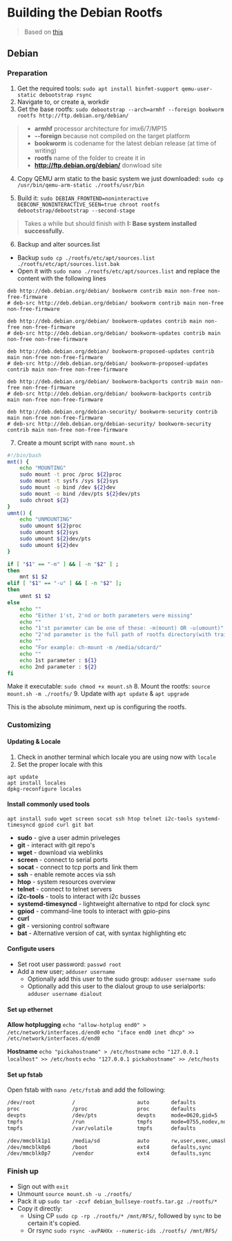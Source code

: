 # Building the Debian Rootfs

> Based on [this](https://programmer.group/imx6ull-linux-root-file-system-rootfs-build.html)

## Debian

### Preparation
1. Get the required tools: `sudo apt install binfmt-support qemu-user-static debootstrap rsync`
2. Navigate to, or create a, workdir
3. Get the base rootfs: `sudo debootstrap --arch=armhf --foreign bookworm rootfs http://ftp.debian.org/debian/`

> - **armhf** processor architecture for imx6/7/MP15
> - **--foreign** because not compiled on the target platform
> - **bookworm** is codename for the latest debian release (at time of writing)
> - **rootfs** name of the folder to create it in
> - **http://ftp.debian.org/debian/**  donwload site 


4. Copy QEMU arm static to the basic system we just downloaded: `sudo cp /usr/bin/qemu-arm-static ./rootfs/usr/bin`

5. Build it: `sudo DEBIAN_FRONTEND=noninteractive DEBCONF_NONINTERACTIVE_SEEN=true chroot rootfs debootstrap/debootstrap --second-stage`

> Takes a while but should finish with **I: Base system installed successfully.**

6. Backup and alter sources.list
- Backup `sudo cp ./rootfs/etc/apt/sources.list ./rootfs/etc/apt/sources.list.bak`
- Open it with `sudo nano ./rootfs/etc/apt/sources.list` and replace the content with the following lines
```
deb http://deb.debian.org/debian/ bookworm contrib main non-free non-free-firmware
# deb-src http://deb.debian.org/debian/ bookworm contrib main non-free non-free-firmware

deb http://deb.debian.org/debian/ bookworm-updates contrib main non-free non-free-firmware
# deb-src http://deb.debian.org/debian/ bookworm-updates contrib main non-free non-free-firmware

deb http://deb.debian.org/debian/ bookworm-proposed-updates contrib main non-free non-free-firmware
# deb-src http://deb.debian.org/debian/ bookworm-proposed-updates contrib main non-free non-free-firmware

deb http://deb.debian.org/debian/ bookworm-backports contrib main non-free non-free-firmware
# deb-src http://deb.debian.org/debian/ bookworm-backports contrib main non-free non-free-firmware

deb http://deb.debian.org/debian-security/ bookworm-security contrib main non-free non-free-firmware
# deb-src http://deb.debian.org/debian-security/ bookworm-security contrib main non-free non-free-firmware
```
7. Create a mount script with `nano mount.sh`
```bash
#!/bin/bash
mnt() {
	echo "MOUNTING"
	sudo mount -t proc /proc ${2}proc
	sudo mount -t sysfs /sys ${2}sys
	sudo mount -o bind /dev ${2}dev
	sudo mount -o bind /dev/pts ${2}dev/pts
	sudo chroot ${2}
}
umnt() {
	echo "UNMOUNTING"
	sudo umount ${2}proc
	sudo umount ${2}sys
	sudo umount ${2}dev/pts
	sudo umount ${2}dev
}

if [ "$1" == "-m" ] && [ -n "$2" ] ;
then
	mnt $1 $2
elif [ "$1" == "-u" ] && [ -n "$2" ];
then
	umnt $1 $2
else
	echo ""
	echo "Either 1'st, 2'nd or both parameters were missing"
	echo ""
	echo "1'st parameter can be one of these: -m(mount) OR -u(umount)"
	echo "2'nd parameter is the full path of rootfs directory(with trailing '/')"
	echo ""
	echo "For example: ch-mount -m /media/sdcard/"
	echo ""
	echo 1st parameter : ${1}
	echo 2nd parameter : ${2}
fi
```
Make it executable: `sudo chmod +x mount.sh`
8. Mount the rootfs: `source mount.sh -m ./rootfs/`
9. Update with `apt update` & `apt upgrade`

This is the absolute minimum, next up is configuring the rootfs.

### Customizing
#### Updating & Locale
1. Check in another terminal which locale you are using now with `locale`
1. Set the proper locale with this
```
apt update
apt install locales
dpkg-reconfigure locales
```
#### Install commonly used tools
 `apt install sudo wget screen socat ssh htop telnet i2c-tools systemd-timesyncd gpiod curl git bat`
   - **sudo** - give a user admin priveleges  
   - **git** - interact with git repo's  
   - **wget** - download via weblinks  
   - **screen** - connect to serial ports
   - **socat** - connect to tcp ports and link them
   - **ssh** - enable remote acces via ssh
   - **htop** - system resources overview
   - **telnet** - connect to telnet servers
   - **i2c-tools** - tools to interact with i2c busses
   - **systemd-timesyncd** - lightweight alternative to ntpd for clock sync
   - **gpiod** - command-line tools to interact with gpio-pins
   - **curl**
   - **git** - versioning control software
   - **bat** - Alternative version of cat, with syntax highlighting etc

#### Configute users
- Set root user password: `passwd root`
- Add a new user; `adduser username`
  - Optionally add this user to the sudo group: `adduser username sudo`
  - Optionally add this user to the dialout group to use serialports: `adduser username dialout`
  
#### Set up ethernet
**Allow hotplugging**
`echo "allow-hotplug end0" > /etc/network/interfaces.d/end0`
`echo "iface end0 inet dhcp" >> /etc/network/interfaces.d/end0`

**Hostname**
`echo "pickahostname" > /etc/hostname`
`echo "127.0.0.1 localhost" >> /etc/hosts`
`echo "127.0.0.1 pickahostname" >> /etc/hosts`

#### Set up fstab
Open fstab with `nano /etc/fstab` and add the following:
```bash
/dev/root            /                    auto       defaults              1  1
proc                 /proc                proc       defaults              0  0
devpts               /dev/pts             devpts     mode=0620,gid=5       0  0
tmpfs                /run                 tmpfs      mode=0755,nodev,nosuid,strictatime 0  0
tmpfs                /var/volatile        tmpfs      defaults              0  0

/dev/mmcblk1p1       /media/sd            auto       rw,user,exec,umask=000 0 2
/dev/mmcblk0p6       /boot                ext4       defaults,sync         0  1
/dev/mmcblk0p7       /vendor              ext4       defaults,sync         0  1
```
### Finish up
- Sign out with `exit`
- Unmount `source mount.sh -u ./rootfs/`
- Pack it up `sudo tar -zcvf debian_bullseye-rootfs.tar.gz ./rootfs/*`
- Copy it directly:
  * Using CP `sudo cp -rp ./rootfs/* /mnt/RFS/`, followed by `sync` to be certain it's copied.
  * Or rsync `sudo rsync -avPAHXx --numeric-ids ./rootfs/ /mnt/RFS/`
